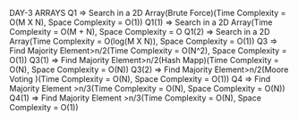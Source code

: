 DAY-3 ARRAYS
    Q1       => Search in a 2D Array(Brute Force)(Time Complexity = O(M X N), Space Complexity = O(1))
    Q1(1)    => Search in a 2D Array(Time Complexity = O(M + N), Space Complexity = O
    Q1(2)    => Search in a 2D Array(Time Complexity = O(log(M X N)), Space Complexity = O(1))
    Q3       => Find Majority Element>n/2(Time Complexity = O(N^2), Space Complexity = O(1))
    Q3(1)     => Find Majority Element>n/2(Hash Mapp)(Time Complexity = O(N), Space Complexity = O(N))
    Q3(2)     => Find Majority Element>n/2(Moore Voting )(Time Complexity = O(N), Space Complexity = O(1))
    Q4       => Find Majority Element >n/3(Time Complexity = O(N), Space Complexity = O(N))
    Q4(1)    => Find Majority Element >n/3(Time Complexity = O(N), Space Complexity = O(1))



